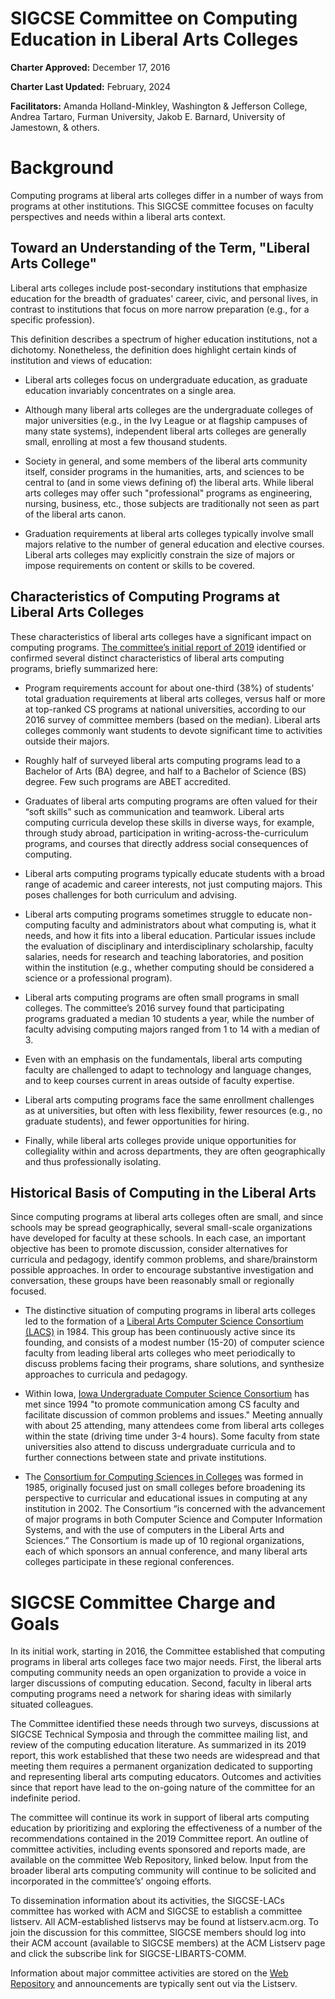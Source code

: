 # SIGCSE Committee on Computing Education in Liberal Arts Colleges

**Charter Approved:** December 17, 2016

**Charter Last Updated:** February, 2024

**Facilitators:** Amanda Holland-Minkley, Washington & Jefferson College, Andrea Tartaro, Furman University, Jakob E. Barnard, University of Jamestown, & others.

# Background

Computing programs at liberal arts colleges differ in a number of ways from programs at other institutions. This SIGCSE committee focuses on faculty perspectives and needs within a liberal arts context.

## Toward an Understanding of the Term, "Liberal Arts College"

Liberal arts colleges include post-secondary institutions that emphasize education for the breadth of graduates' career, civic, and personal lives, in contrast to institutions that focus on more narrow preparation (e.g., for a specific profession).

This definition describes a spectrum of higher education institutions, not a dichotomy. Nonetheless, the definition does highlight certain kinds of institution and views of education:

- Liberal arts colleges focus on undergraduate education, as graduate education invariably concentrates on a single area.

- Although many liberal arts colleges are the undergraduate colleges of major universities (e.g., in the Ivy League or at flagship campuses of many state systems), independent liberal arts colleges are generally small, enrolling at most a few thousand students.

- Society in general, and some members of the liberal arts community itself, consider programs in the humanities, arts, and sciences to be central to (and in some views defining of) the liberal arts. While liberal arts colleges may offer such "professional" programs as engineering, nursing, business, etc., those subjects are traditionally not seen as part of the liberal arts canon.

- Graduation requirements at liberal arts colleges typically involve small majors relative to the number of general education and elective courses. Liberal arts colleges may explicitly constrain the size of majors or impose requirements on content or skills to be covered.

## Characteristics of Computing Programs at Liberal Arts Colleges

These characteristics of liberal arts colleges have a significant impact on computing programs. [The committee’s initial report of 2019](https://dl.acm.org/citation.cfm?id=3314027) identified or confirmed several distinct characteristics of liberal arts computing programs, briefly summarized here:

- Program requirements account for about one-third (38%) of students’ total graduation requirements at liberal arts colleges, versus half or more at top-ranked CS programs at national universities, according to our 2016 survey of committee members (based on the median). Liberal arts colleges commonly want students to devote significant time to activities outside their majors.

- Roughly half of surveyed liberal arts computing programs lead to a Bachelor of Arts (BA) degree, and half to a Bachelor of Science (BS) degree. Few such programs are ABET accredited.

-  Graduates of liberal arts computing programs are often valued for their “soft skills” such as communication and teamwork. Liberal arts computing curricula develop these skills in diverse ways, for example, through study abroad, participation in writing-across-the-curriculum programs, and courses that directly address social consequences of computing.

- Liberal arts computing programs typically educate students with a broad range of academic and career interests, not just computing majors. This poses challenges for both curriculum and advising.

- Liberal arts computing programs sometimes struggle to educate non-computing faculty and administrators about what computing is, what it needs, and how it fits into a liberal education. Particular issues include the evaluation of disciplinary and interdisciplinary scholarship, faculty salaries, needs for research and teaching laboratories, and position within the institution (e.g., whether computing should be considered a science or a professional program).

- Liberal arts computing programs are often small programs in small colleges. The committee’s 2016 survey found that participating programs graduated a median 10 students a year, while the number of faculty advising computing majors ranged from 1 to 14 with a median of 3.

- Even with an emphasis on the fundamentals, liberal arts computing faculty are challenged to adapt to technology and language changes, and to keep courses current in areas outside of faculty expertise.

- Liberal arts computing programs face the same enrollment challenges as at universities, but often with less flexibility, fewer resources (e.g., no graduate students), and fewer opportunities for hiring.

- Finally, while liberal arts colleges provide unique opportunities for collegiality within and across departments, they are often geographically and thus professionally isolating.

## Historical Basis of Computing in the Liberal Arts

Since computing programs at liberal arts colleges often are small, and since schools may be spread geographically, several small-scale organizations have developed for faculty at these schools. In each case, an important objective has been to promote discussion, consider alternatives for curricula and pedagogy, identify common problems, and share/brainstorm possible approaches. In order to encourage substantive investigation and conversation, these groups have been reasonably small or regionally focused.

- The distinctive situation of computing programs in liberal arts colleges led to the formation of a [Liberal Arts Computer Science Consortium (LACS)](http://www.lacs.edu/) in 1984. This group has been continuously active since its founding, and consists of a modest number (15-20) of computer science faculty from leading liberal arts colleges who meet periodically to discuss problems facing their programs, share solutions, and synthesize approaches to curricula and pedagogy.

- Within Iowa, [Iowa Undergraduate Computer Science Consortium](http://www.cs.grinnell.edu/~walker/ia-cs/) has met since 1994 "to promote communication among CS faculty and facilitate discussion of common problems and issues." Meeting annually with about 25 attending, many attendees come from liberal arts colleges within the state (driving time under 3-4 hours). Some faculty from state universities also attend to discuss undergraduate curricula and to further connections between state and private institutions.

- The [Consortium for Computing Sciences in Colleges](http://www.ccsc.org/) was formed in 1985, originally focused just on small colleges before broadening its perspective to curricular and educational issues in computing at any institution in 2002. The Consortium “is concerned with the advancement of major programs in both Computer Science and Computer Information Systems, and with the use of computers in the Liberal Arts and Sciences.” The Consortium is made up of 10 regional organizations, each of which sponsors an annual conference, and many liberal arts colleges participate in these regional conferences.

# SIGCSE Committee Charge and Goals

In its initial work, starting in 2016, the Committee established that computing programs in liberal arts colleges face two major needs. First, the liberal arts computing community needs an open organization to provide a voice in larger discussions of computing education. Second, faculty in liberal arts computing programs need a network for sharing ideas with similarly situated colleagues. 

The Committee identified these needs through two surveys, discussions at SIGCSE Technical Symposia and through the committee mailing list, and review of the computing education literature. As summarized in its 2019 report, this work established that these two needs are widespread and that meeting them requires a permanent organization dedicated to supporting and representing liberal arts computing educators. Outcomes and activities since that report have lead to the on-going nature of the committee for an indefinite period. 

The committee will continue its work in support of liberal arts computing education by prioritizing and exploring the effectiveness of a number of the recommendations contained in the 2019 Committee report. An outline of committee activities, including events sponsored and reports made, are available on the committee Web Repository, linked below. Input from the broader liberal arts computing community will continue to be solicited and incorporated in the committee’s’ ongoing efforts.

To dissemination information about its activities, the SIGCSE-LACs committee has worked with ACM and SIGCSE to establish a committee listserv. All ACM-established listservs may be found at listserv.acm.org. To join the discussion for this committee, SIGCSE members should log into their ACM account (available to SIGCSE members) at the ACM Listserv page and click the subscribe link for SIGCSE-LIBARTS-COMM.

Information about major committee activities are stored on the [Web Repository](https://computing-in-the-liberal-arts.github.io/) and announcements are typically sent out via the Listserv.
